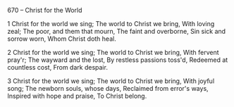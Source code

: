 670 – Christ for the World


1
Christ for the world we sing;
The world to Christ we bring,
With loving zeal; 
The poor, and them that mourn,
The faint and overborne,
Sin sick and sorrow worn,
Whom Christ doth heal.

2
Christ for the world we sing;
The world to Christ we bring,
With fervent pray'r;
The wayward and the lost,
By restless passions toss'd,
Redeemed at countless cost,
From dark despair.

3
Christ for the world we sing;
The world to Christ we bring,
With joyful song;
The newborn souls, whose days,
Reclaimed from error's ways,
Inspired with hope and praise,
To Christ belong.
